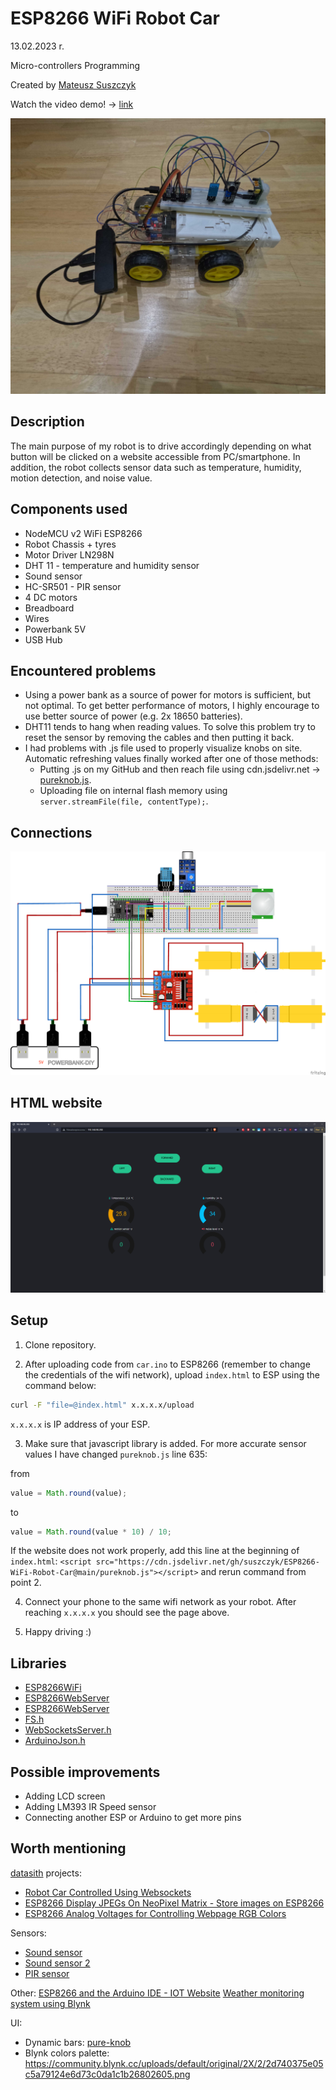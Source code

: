 # ESP8266 WiFi Robot Car

13.02.2023 r.

Micro-controllers Programming

Created by [Mateusz Suszczyk](https://twitter.com/mateuszsuszczyk)

Watch the video demo! -> [link](https://www.youtube.com/watch?v=TINGj88mNsk)

![](images/car1_1.jpg)

## Description

The main purpose of my robot is to drive accordingly depending on what button will be clicked on a website accessible from PC/smartphone. In addition, the robot collects sensor data such as temperature, humidity, motion detection, and noise value.

## Components used

- NodeMCU v2 WiFi ESP8266
- Robot Chassis + tyres
- Motor Driver LN298N
- DHT 11 - temperature and humidity sensor
- Sound sensor
- HC-SR501 - PIR sensor
- 4 DC motors
- Breadboard
- Wires
- Powerbank 5V
- USB Hub

## Encountered problems

- Using a power bank as a source of power for motors is sufficient, but not optimal. To get better performance of motors, I highly encourage to use better source of power (e.g. 2x 18650 batteries).
- DHT11 tends to hang when reading values. To solve this problem try to reset the sensor by removing the cables and then putting it back.
- I had problems with .js file used to properly visualize knobs on site. Automatic refreshing values finally worked after one of those methods:
  - Putting .js on my GitHub and then reach file using cdn.jsdelivr.net -> [pureknob.js](https://cdn.jsdelivr.net/gh/suszczyk/ESP8266-WiFi-Robot@main/pureknob.js).
  - Uploading file on internal flash memory using `server.streamFile(file, contentType);`.

## Connections

![](iot_bb_500dpi.png)

## HTML website

![](pc_view.png)

## Setup

1. Clone repository.

2. After uploading code from `car.ino` to ESP8266 (remember to change the credentials of the wifi network), upload `index.html` to ESP using the command below:

```bash
curl -F "file=@index.html" x.x.x.x/upload
```

`x.x.x.x` is IP address of your ESP.

3. Make sure that javascript library is added. For more accurate sensor values I have changed `pureknob.js` line 635:

from

```javascript
value = Math.round(value);
```

to

```javascript
value = Math.round(value * 10) / 10;
```

If the website does not work properly, add this line at the beginning of `index.html`:
`<script src="https://cdn.jsdelivr.net/gh/suszczyk/ESP8266-WiFi-Robot-Car@main/pureknob.js"></script>` and rerun command from point 2.

4. Connect your phone to the same wifi network as your robot. After reaching `x.x.x.x` you should see the page above.

5. Happy driving :)

## Libraries

- [ESP8266WiFi](https://github.com/esp8266/Arduino/tree/master/libraries/ESP8266WiFi)
- [ESP8266WebServer](https://github.com/esp8266/Arduino/tree/master/libraries/ESP8266WebServer)
- [ESP8266WebServer](https://github.com/esp8266/Arduino/tree/master/libraries/ESP8266WebServer)
- [FS.h](https://github.com/esp8266/Arduino/blob/master/cores/esp8266/FS.h)
- [WebSocketsServer.h](https://github.com/Links2004/arduinoWebSockets)
- [ArduinoJson.h](https://github.com/bblanchon/ArduinoJson)

## Possible improvements

- Adding LCD screen
- Adding LM393 IR Speed sensor
- Connecting another ESP or Arduino to get more pins

## Worth mentioning

[datasith](https://www.youtube.com/@datasith) projects:

- [Robot Car Controlled Using Websockets](https://www.youtube.com/watch?v=4gl7IZLo7yA&t=275s&ab_channel=datasith)
- [ESP8266 Display JPEGs On NeoPixel Matrix - Store images on ESP8266](https://www.youtube.com/watch?v=u_C7robY118&t=523s&ab_channel=datasith)
- [ESP8266 Analog Voltages for Controlling Webpage RGB Colors](https://www.youtube.com/watch?v=kynSxSl0uKY&ab_channel=datasith)

Sensors:

- [Sound sensor](https://www.youtube.com/watch?v=PYkzJQhFNlA&ab_channel=BasonTech)
- [Sound sensor 2](https://arduino-tutorials.net/tutorial/drawing-sound-sensor-data-on-serial-plotter)
- [PIR sensor](https://randomnerdtutorials.com/arduino-with-pir-motion-sensor)

Other:
[ESP8266 and the Arduino IDE - IOT Website](http://www.martyncurrey.com/esp8266-and-the-arduino-ide-part-10c-iot-website-add-a-lcd/)
[Weather monitoring system using Blynk](https://www.youtube.com/watch?v=pOB8-pi796I&ab_channel=SriTuHobby)

UI:

- Dynamic bars: [pure-knob](https://github.com/andrepxx/pure-knob)
- Blynk colors palette: https://community.blynk.cc/uploads/default/original/2X/2/2d740375e05c5a79124e6d73c0da1c1b26802605.png
